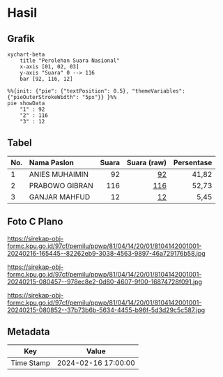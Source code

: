 # Hasil

## Grafik

```mermaid
xychart-beta
    title "Perolehan Suara Nasional"
    x-axis [01, 02, 03]
    y-axis "Suara" 0 --> 116
    bar [92, 116, 12]
```

```mermaid
%%{init: {"pie": {"textPosition": 0.5}, "themeVariables": {"pieOuterStrokeWidth": "5px"}} }%%
pie showData
    "1" : 92
    "2" : 116
    "3" : 12
```

## Tabel

| No. | Nama Paslon    | Suara | Suara (raw) | Persentase |
|:--- |:-------------- | -----:| -----------:| ----------:|
| 1   | ANIES MUHAIMIN | 92    | [92][p-1]   | 41,82      |
| 2   | PRABOWO GIBRAN | 116   | [116][p-2]  | 52,73      |
| 3   | GANJAR MAHFUD  | 12    | [12][p-3]   | 5,45       |


[p-1]: https://github.com/gigit-pemilu/pemilu-2024/blob/main/pilpres/hitung-suara/sub/81-maluku/sub/04-buru/sub/14-teluk-kaiely/sub/2001-kaiely/sub/001-tps/sub/paslon-1.txt
[p-2]: https://github.com/gigit-pemilu/pemilu-2024/blob/main/pilpres/hitung-suara/sub/81-maluku/sub/04-buru/sub/14-teluk-kaiely/sub/2001-kaiely/sub/001-tps/sub/paslon-2.txt
[p-3]: https://github.com/gigit-pemilu/pemilu-2024/blob/main/pilpres/hitung-suara/sub/81-maluku/sub/04-buru/sub/14-teluk-kaiely/sub/2001-kaiely/sub/001-tps/sub/paslon-3.txt

## Foto C Plano

https://sirekap-obj-formc.kpu.go.id/97cf/pemilu/ppwp/81/04/14/20/01/8104142001001-20240216-165445--82262eb9-3038-4563-9897-46a729176b58.jpg

https://sirekap-obj-formc.kpu.go.id/97cf/pemilu/ppwp/81/04/14/20/01/8104142001001-20240215-080457--978ec8e2-0d80-4607-9f00-16874728f091.jpg

https://sirekap-obj-formc.kpu.go.id/97cf/pemilu/ppwp/81/04/14/20/01/8104142001001-20240215-080852--37b73b6b-5634-4455-b96f-5d3d29c5c587.jpg


## Metadata

| Key        | Value               |
| ---------- | ------------------- |
| Time Stamp | 2024-02-16 17:00:00 |



